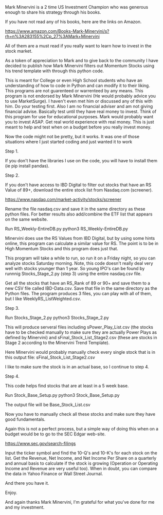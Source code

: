 Mark Minervini is a 2 time US Investment Champion who was generous enough to share his strategy through his books. 

If you have not read any of his books, here are the links on Amazon. 

https://www.amazon.com/Books-Mark-Minervini/s?rh=n%3A283155%2Cp_27%3AMark+Minervini

All of them are a must read if you really want to learn how to invest in the stock market. 

As a token of appreciation to Mark and to give back to the community I have decided to publish how Mark Minervini filters out Momentum Stocks using his trend template with through this python code. 

This is meant for College or even High School students who have an understanding of how to code in Python and can modify it to their liking. This programs are not guarenteed or warrenteed by any means. This program is not endorsed by Mark Minervini (He would probably advice you to use MarketSurge). I haven't even met him or discussed any of this with him. Do your testing first. Also I am no financial adviser and am not giving financial advise. Basically test until they have real money to invest. Think of this program for use for educational purposes. Mark would probably want you to invest ASAP. Get real world experience with real money. This is just meant to help and test when on a budget before you really invest money.

Now the code might not be pretty, but it works. It was one of those situations where I just started coding and just wanted it to work

Step 1.

If you don't have the libraries I use on the code, you will have to install them (ie pip install pandas).


Step 2. 

If you don't have access to IBD Digital to filter out stocks that have an RS Value of 89+, download the entire stock list from Nasdaq.com (screener).

https://www.nasdaq.com/market-activity/stocks/screener

Rename the file nasdaq.csv and save it in the same directory as these python files. For better results also add/combine the ETF list that appears on the same website. 

Run RS_Weekly-EntireDB.py
python3 RS_Weekly-EntireDB.py

Minervini does use the RS Values from IBD Digital, but by using some hints online, this program can calculate a similar value for RS. The point is to be in High Momentum Stocks and this program does just that. 

This program will take a while to run, so run it on a Friday night, so you can analyze stocks Saturday morning. Note, this code doesn't really deal very well with stocks younger than 1 year. So young IPO's can be found by runnnig Stocks_Stage_2.py (step 3) using the entire nasdaq.csv file. 

Get all the stocks that have an RS_Rank of 89 or 90+ and save them to a new CSV file called IBD-Data.csv. Save that file in the same directory as the Python files. The program produces 3 files, you can play with all of them, but I like WeeklyRS_ListWeighted.csv.


Step 3.

Run Stocks_Stage_2.py
python3 Stocks_Stage_2.py

This will produce serveral files including sPower_Play_List.csv (the stocks have to be checked manually to make sure they are actually Power Plays as defined by Minervini) and sFinal_Stock_List_Stage2.csv (these are stocks in Stage 2 according to the Minervini Trend Template).

Here Minervini would probably manually check every single stock that is in this output file: sFinal_Stock_List_Stage2.csv

I like to make sure the stock is in an actual base, so I continue to step 4. 


Step 4. 

This code helps find stocks that are at least in a 5 week base. 

Run Stock_Base_Setup.py
python3 Stock_Base_Setup.py

The output file will be Base_Stock_List.csv

Now you have to manually check all these stocks and make sure they have good fundamentals. 

Again this is not a perfect process, but a simple way of doing this when on a budget would be to go to the SEC Edgar web-site. 

https://www.sec.gov/search-filings

Input the ticker symbol and find the 10-Q's and 10-K's for each stock on the list. 
Get the Revenue, Net Income, and Net Income Per Share on a quarterly and annual basis to calculate if the stock is growing (Operation or Operating Income and Revenue are very useful too). 
When in doubt, you can compare the data in Yahoo Finance or Wall Street Journal. 

And there you have it. 

Enjoy. 

And again thanks Mark Minervini, I'm grateful for what you've done for me and my investment.
